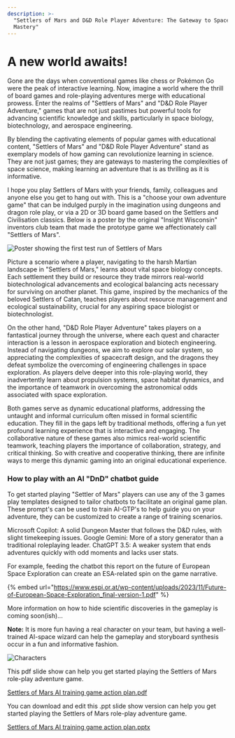 ```yaml
---
description: >-
  "Settlers of Mars and D&D Role Player Adventure: The Gateway to Space Science
  Mastery"
---
```


# A new world awaits!

Gone are the days when conventional games like chess or Pokémon Go were the peak of interactive learning. Now, imagine a world where the thrill of board games and role-playing adventures merge with educational prowess. Enter the realms of "Settlers of Mars" and "D\&D Role Player Adventure," games that are not just pastimes but powerful tools for advancing scientific knowledge and skills, particularly in space biology, biotechnology, and aerospace engineering.

By blending the captivating elements of popular games with educational content, "Settlers of Mars" and "D\&D Role Player Adventure" stand as exemplary models of how gaming can revolutionize learning in science. They are not just games; they are gateways to mastering the complexities of space science, making learning an adventure that is as thrilling as it is informative.

I hope you play Settlers of Mars with your friends, family, colleagues and anyone else you get to hang out with. This is a "choose your own adventure game" that can be indulged purply in the imagination using dungeons and dragon role play, or via a 2D or 3D board game based on the Settlers and Civilisation classics. Below is a poster by the original "Insight Wisconsin" inventors club team that made the prototype game we affectionately call "Settlers of Mars".

![Poster showing the first test run of Settlers of Mars](Primary\_Poster\_Insight\_Wisconsin.jpeg)

Picture a scenario where a player, navigating to the harsh Martian landscape in "Settlers of Mars," learns about vital space biology concepts. Each settlement they build or resource they trade mirrors real-world biotechnological advancements and ecological balancing acts necessary for surviving on another planet. This game, inspired by the mechanics of the beloved Settlers of Catan, teaches players about resource management and ecological sustainability, crucial for any aspiring space biologist or biotechnologist.

On the other hand, "D\&D Role Player Adventure" takes players on a fantastical journey through the universe, where each quest and character interaction is a lesson in aerospace exploration and biotech engineering. Instead of navigating dungeons, we aim to explore our solar system, so appreciating the complexities of spacecraft design, and the dragons they defeat symbolize the overcoming of engineering challenges in space exploration. As players delve deeper into this role-playing world, they inadvertently learn about propulsion systems, space habitat dynamics, and the importance of teamwork in overcoming the astronomical odds associated with space exploration.

Both games serve as dynamic educational platforms, addressing the untaught and informal curriculum often missed in formal scientific education. They fill in the gaps left by traditional methods, offering a fun yet profound learning experience that is interactive and engaging. The collaborative nature of these games also mimics real-world scientific teamwork, teaching players the importance of collaboration, strategy, and critical thinking. So with creative and cooperative thinking, there are infinite ways to merge this dynamic gaming into an original educational experience.

### How to play with an AI "DnD" chatbot guide

To get started playing "Settler of Mars" players can use any of the 3 games play templates designed to tailor chatbots to facilitate an original game plan. These prompt's can be used to train AI-GTP's to help guide you on your adventure, they can be customized to create a range of training scenarios.

 Microsoft Copilot: A solid Dungeon Master that follows the D&D rules, with slight timekeeping issues.
 Google Gemini: More of a story generator than a traditional roleplaying leader.
 ChatGPT 3.5: A weaker system that ends adventures quickly with odd moments and lacks user stats.

For example, feeding the chatbot this report on the future of European Space Exploration can create an ESA-related spin on the game narrative.&#x20;

{% embed url="https://www.espi.or.at/wp-content/uploads/2023/11/Future-of-European-Space-Exploration_final-version-1.pdf" %}

More information on how to hide scientific discoveries in the gameplay is coming soon(ish)...

**Note:** It is more fun having a real character on your team, but having a well-trained AI-space wizard can help the gameplay and storyboard synthesis occur in a fun and informative fashion.

![Characters](Characters/space\_characters.webp)

This pdf slide show can help you get started playing the Settlers of Mars role-play adventure game.&#x20;

[Settlers of Mars AI training game action plan.pdf](https://github.com/dr-richard-barker/Settlers\_of\_Mars\_3D\_LLM/files/14726128/Settlers.of.Mars.AI.training.game.action.plan.pdf)



You can download and edit this .ppt slide show version can help you get started playing the Settlers of Mars role-play adventure game.&#x20;

[Settlers of Mars AI training game action plan.pptx](https://github.com/dr-richard-barker/Settlers\_of\_Mars\_3D\_LLM/files/14726129/Settlers.of.Mars.AI.training.game.action.plan.pptx)
